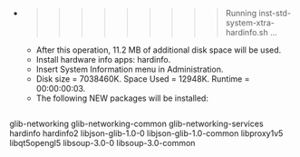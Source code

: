 * >>>>>>>>> Running inst-std-system-xtra-hardinfo.sh ...
  * After this operation, 11.2 MB of additional disk space will be used.
  * Install hardware info apps: hardinfo.
  * Insert System Information menu in Administration.
  * Disk size = 7038460K. Space Used = 12948K. Runtime = 00:00:00:03.
  * The following NEW packages will be installed:
  ```bash
glib-networking glib-networking-common glib-networking-services hardinfo hardinfo2
libjson-glib-1.0-0 libjson-glib-1.0-common libproxy1v5 libqt5opengl5 libsoup-3.0-0
libsoup-3.0-common
  ```
